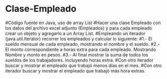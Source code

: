 # Clase-Empleado
#Código fuente en Java, uso de array List
#Hacer una clase Empleado con los datos del archivo excel adjunto (Empleados) y para cada empleado crear un objeto y agregarlo a un Array List.
#Empleando un iterador (java.util.Iterator) recorrer los empleados y calcular lo siguiente:
#1.- El sueldo mensual de cada empleado, mostrando el nombre y el sueldo.
#2.- El monto correspondiente a horas extra para cada empleado. Mostrando Nombre y monto en pesos.
#3.- Al final mostrar la suma de todos los sueldos de los trabajadores. Incluyendo horas extra.
#Con otro iterador buscar y mostrar el empleado que trabajó menos días en el mes.
#Con otro iterador buscar y mostrar el empleado que trabajó más hora extras.
